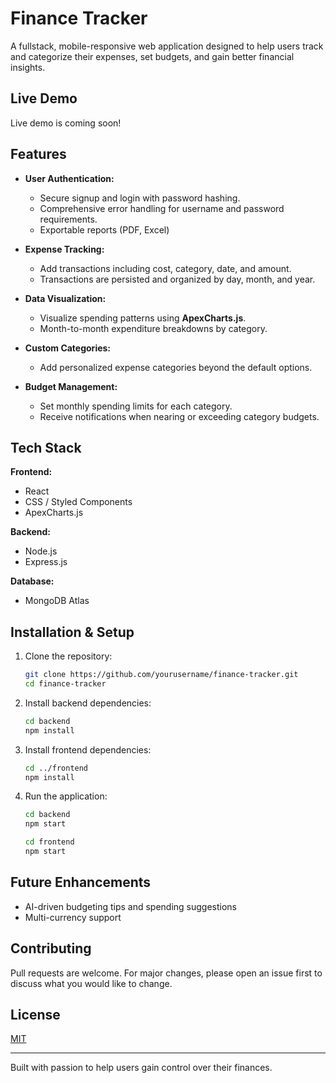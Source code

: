 # Finance Tracker

A fullstack, mobile-responsive web application designed to help users track and categorize their expenses, set budgets, and gain better financial insights.

## Live Demo

Live demo is coming soon!

## Features

- **User Authentication:**

  - Secure signup and login with password hashing.
  - Comprehensive error handling for username and password requirements.
  - Exportable reports (PDF, Excel)

- **Expense Tracking:**

  - Add transactions including cost, category, date, and amount.
  - Transactions are persisted and organized by day, month, and year.

- **Data Visualization:**

  - Visualize spending patterns using **ApexCharts.js**.
  - Month-to-month expenditure breakdowns by category.

- **Custom Categories:**

  - Add personalized expense categories beyond the default options.

- **Budget Management:**

  - Set monthly spending limits for each category.
  - Receive notifications when nearing or exceeding category budgets.

## Tech Stack

**Frontend:**

- React
- CSS / Styled Components
- ApexCharts.js

**Backend:**

- Node.js
- Express.js

**Database:**

- MongoDB Atlas

## Installation & Setup

1. Clone the repository:

   ```bash
   git clone https://github.com/yourusername/finance-tracker.git
   cd finance-tracker
   ```

2. Install backend dependencies:

   ```bash
   cd backend
   npm install
   ```

3. Install frontend dependencies:

   ```bash
   cd ../frontend
   npm install
   ```

4. Run the application:

   ```bash
   cd backend
   npm start
   ```

   ```bash
   cd frontend
   npm start
   ```

## Future Enhancements

- AI-driven budgeting tips and spending suggestions
- Multi-currency support

## Contributing

Pull requests are welcome. For major changes, please open an issue first to discuss what you would like to change.

## License

[MIT](https://choosealicense.com/licenses/mit/)

---

Built with passion to help users gain control over their finances.
